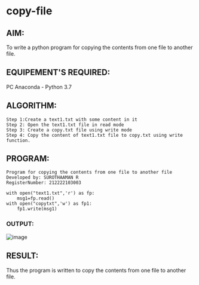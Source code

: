 # copy-file
## AIM:
To write a python program for copying the contents from one file to another file.
## EQUIPEMENT'S REQUIRED: 
PC
Anaconda - Python 3.7
## ALGORITHM: 
```
Step 1:Create a text1.txt with some content in it
Step 2: Open the text1.txt file in read mode
Step 3: Create a copy.txt file using write mode
Step 4: Copy the content of text1.txt file to copy.txt using write function.
```
## PROGRAM:
```
Program for copying the contents from one file to another file
Developed by: SUROTHAAMAN R
RegisterNumber: 212222103003

with open("text1.txt",'r') as fp:
    msg1=fp.read()
with open("copytxt",'w') as fp1:
    fp1.write(msg1)

```

### OUTPUT:

![image](https://github.com/surothaaman/copy-file/assets/133313653/aecfb726-a486-4597-9c59-301bb1e4e669)



## RESULT:
Thus the program is written to copy the contents from one file to another file.
